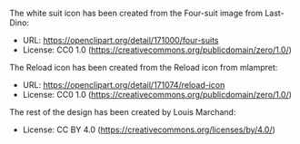 The white suit icon has been created from the Four-suit image from Last-Dino:
 * URL: https://openclipart.org/detail/171000/four-suits
 * License: CC0 1.0 (https://creativecommons.org/publicdomain/zero/1.0/)

The Reload icon has been created from the Reload icon from mlampret:
 * URL: https://openclipart.org/detail/171074/reload-icon
 * License: CC0 1.0 (https://creativecommons.org/publicdomain/zero/1.0/)

The rest of the design has been created by Louis Marchand:
 * License: CC BY 4.0 (https://creativecommons.org/licenses/by/4.0/)
